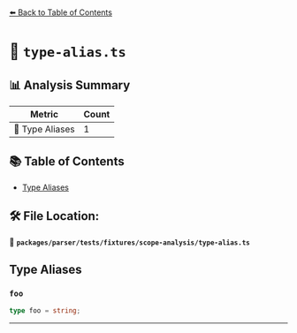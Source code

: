 [⬅️ Back to Table of Contents](../../../../../index.md)

# 📄 `type-alias.ts`

## 📊 Analysis Summary

| Metric | Count |
|--------|-------|
| 📑 Type Aliases | 1 |

## 📚 Table of Contents

- [Type Aliases](#type-aliases)

## 🛠️ File Location:
📂 **`packages/parser/tests/fixtures/scope-analysis/type-alias.ts`**

## Type Aliases

### `foo`

```ts
type foo = string;
```


---